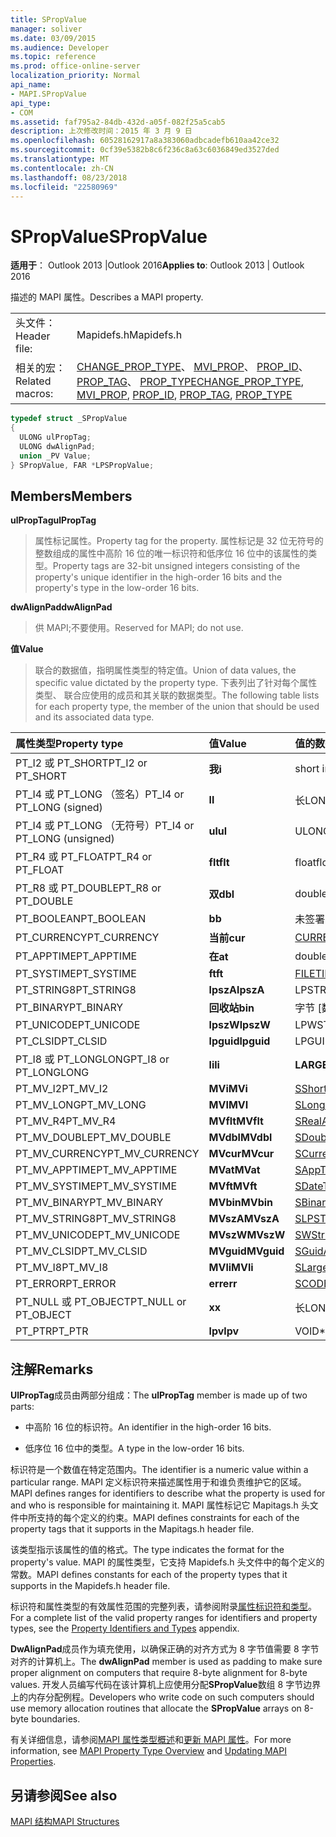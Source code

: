 ```yaml
---
title: SPropValue
manager: soliver
ms.date: 03/09/2015
ms.audience: Developer
ms.topic: reference
ms.prod: office-online-server
localization_priority: Normal
api_name:
- MAPI.SPropValue
api_type:
- COM
ms.assetid: faf795a2-84db-432d-a05f-082f25a5cab5
description: 上次修改时间：2015 年 3 月 9 日
ms.openlocfilehash: 60528162917a8a383060adbcadefb610aa42ce32
ms.sourcegitcommit: 0cf39e5382b8c6f236c8a63c6036849ed3527ded
ms.translationtype: MT
ms.contentlocale: zh-CN
ms.lasthandoff: 08/23/2018
ms.locfileid: "22580969"
---
```

# <a name="spropvalue"></a><span data-ttu-id="14376-103">SPropValue</span><span class="sxs-lookup"><span data-stu-id="14376-103">SPropValue</span></span>

  
  
<span data-ttu-id="14376-104">**适用于**： Outlook 2013 |Outlook 2016</span><span class="sxs-lookup"><span data-stu-id="14376-104">**Applies to**: Outlook 2013 | Outlook 2016</span></span> 
  
<span data-ttu-id="14376-105">描述的 MAPI 属性。</span><span class="sxs-lookup"><span data-stu-id="14376-105">Describes a MAPI property.</span></span>
  
|||
|:-----|:-----|
|<span data-ttu-id="14376-106">头文件：</span><span class="sxs-lookup"><span data-stu-id="14376-106">Header file:</span></span>  <br/> |<span data-ttu-id="14376-107">Mapidefs.h</span><span class="sxs-lookup"><span data-stu-id="14376-107">Mapidefs.h</span></span>  <br/> |
|<span data-ttu-id="14376-108">相关的宏：</span><span class="sxs-lookup"><span data-stu-id="14376-108">Related macros:</span></span>  <br/> |<span data-ttu-id="14376-109">[CHANGE_PROP_TYPE](change_prop_type.md)、 [MVI_PROP](mvi_prop.md)、 [PROP_ID](prop_id.md)、 [PROP_TAG](prop_tag.md)、 [PROP_TYPE](prop_type.md)</span><span class="sxs-lookup"><span data-stu-id="14376-109">[CHANGE_PROP_TYPE](change_prop_type.md), [MVI_PROP](mvi_prop.md), [PROP_ID](prop_id.md), [PROP_TAG](prop_tag.md), [PROP_TYPE](prop_type.md)</span></span> <br/> |
   
```cpp
typedef struct _SPropValue
{
  ULONG ulPropTag;
  ULONG dwAlignPad;
  union _PV Value;
} SPropValue, FAR *LPSPropValue;

```

## <a name="members"></a><span data-ttu-id="14376-110">Members</span><span class="sxs-lookup"><span data-stu-id="14376-110">Members</span></span>

 <span data-ttu-id="14376-111">**ulPropTag**</span><span class="sxs-lookup"><span data-stu-id="14376-111">**ulPropTag**</span></span>
  
> <span data-ttu-id="14376-112">属性标记属性。</span><span class="sxs-lookup"><span data-stu-id="14376-112">Property tag for the property.</span></span> <span data-ttu-id="14376-113">属性标记是 32 位无符号的整数组成的属性中高阶 16 位的唯一标识符和低序位 16 位中的该属性的类型。</span><span class="sxs-lookup"><span data-stu-id="14376-113">Property tags are 32-bit unsigned integers consisting of the property's unique identifier in the high-order 16 bits and the property's type in the low-order 16 bits.</span></span>
    
 <span data-ttu-id="14376-114">**dwAlignPad**</span><span class="sxs-lookup"><span data-stu-id="14376-114">**dwAlignPad**</span></span>
  
> <span data-ttu-id="14376-115">供 MAPI;不要使用。</span><span class="sxs-lookup"><span data-stu-id="14376-115">Reserved for MAPI; do not use.</span></span> 
    
 <span data-ttu-id="14376-116">**值**</span><span class="sxs-lookup"><span data-stu-id="14376-116">**Value**</span></span>
  
> <span data-ttu-id="14376-117">联合的数据值，指明属性类型的特定值。</span><span class="sxs-lookup"><span data-stu-id="14376-117">Union of data values, the specific value dictated by the property type.</span></span> <span data-ttu-id="14376-118">下表列出了针对每个属性类型、 联合应使用的成员和其关联的数据类型。</span><span class="sxs-lookup"><span data-stu-id="14376-118">The following table lists for each property type, the member of the union that should be used and its associated data type.</span></span>
    
|<span data-ttu-id="14376-119">**属性类型**</span><span class="sxs-lookup"><span data-stu-id="14376-119">**Property type**</span></span>|<span data-ttu-id="14376-120">**值**</span><span class="sxs-lookup"><span data-stu-id="14376-120">**Value**</span></span>|<span data-ttu-id="14376-121">**值的数据类型**</span><span class="sxs-lookup"><span data-stu-id="14376-121">**Data type of Value**</span></span>|
|:-----|:-----|:-----|
|<span data-ttu-id="14376-122">PT_I2 或 PT_SHORT</span><span class="sxs-lookup"><span data-stu-id="14376-122">PT_I2 or PT_SHORT</span></span>  <br/> |<span data-ttu-id="14376-123">**我**</span><span class="sxs-lookup"><span data-stu-id="14376-123">**i**</span></span> <br/> |<span data-ttu-id="14376-124">short int</span><span class="sxs-lookup"><span data-stu-id="14376-124">short int</span></span>  <br/> |
|<span data-ttu-id="14376-125">PT_I4 或 PT_LONG （签名）</span><span class="sxs-lookup"><span data-stu-id="14376-125">PT_I4 or PT_LONG (signed)</span></span>  <br/> |<span data-ttu-id="14376-126">**l**</span><span class="sxs-lookup"><span data-stu-id="14376-126">**l**</span></span> <br/> |<span data-ttu-id="14376-127">长</span><span class="sxs-lookup"><span data-stu-id="14376-127">LONG</span></span>  <br/> |
|<span data-ttu-id="14376-128">PT_I4 或 PT_LONG （无符号）</span><span class="sxs-lookup"><span data-stu-id="14376-128">PT_I4 or PT_LONG (unsigned)</span></span>  <br/> |<span data-ttu-id="14376-129">**ul**</span><span class="sxs-lookup"><span data-stu-id="14376-129">**ul**</span></span> <br/> |<span data-ttu-id="14376-130">ULONG</span><span class="sxs-lookup"><span data-stu-id="14376-130">ULONG</span></span>  <br/> |
|<span data-ttu-id="14376-131">PT_R4 或 PT_FLOAT</span><span class="sxs-lookup"><span data-stu-id="14376-131">PT_R4 or PT_FLOAT</span></span>  <br/> |<span data-ttu-id="14376-132">**flt**</span><span class="sxs-lookup"><span data-stu-id="14376-132">**flt**</span></span> <br/> |<span data-ttu-id="14376-133">float</span><span class="sxs-lookup"><span data-stu-id="14376-133">float</span></span>  <br/> |
|<span data-ttu-id="14376-134">PT_R8 或 PT_DOUBLE</span><span class="sxs-lookup"><span data-stu-id="14376-134">PT_R8 or PT_DOUBLE</span></span>  <br/> |<span data-ttu-id="14376-135">**双**</span><span class="sxs-lookup"><span data-stu-id="14376-135">**dbl**</span></span> <br/> |<span data-ttu-id="14376-136">double</span><span class="sxs-lookup"><span data-stu-id="14376-136">double</span></span>  <br/> |
|<span data-ttu-id="14376-137">PT_BOOLEAN</span><span class="sxs-lookup"><span data-stu-id="14376-137">PT_BOOLEAN</span></span>  <br/> |<span data-ttu-id="14376-138">**b**</span><span class="sxs-lookup"><span data-stu-id="14376-138">**b**</span></span> <br/> |<span data-ttu-id="14376-139">未签署的简短 int</span><span class="sxs-lookup"><span data-stu-id="14376-139">unsigned short int</span></span>  <br/> |
|<span data-ttu-id="14376-140">PT_CURRENCY</span><span class="sxs-lookup"><span data-stu-id="14376-140">PT_CURRENCY</span></span>  <br/> |<span data-ttu-id="14376-141">**当前**</span><span class="sxs-lookup"><span data-stu-id="14376-141">**cur**</span></span> <br/> |[<span data-ttu-id="14376-142">CURRENCY</span><span class="sxs-lookup"><span data-stu-id="14376-142">CURRENCY</span></span>](currency.md) <br/> |
|<span data-ttu-id="14376-143">PT_APPTIME</span><span class="sxs-lookup"><span data-stu-id="14376-143">PT_APPTIME</span></span>  <br/> |<span data-ttu-id="14376-144">**在**</span><span class="sxs-lookup"><span data-stu-id="14376-144">**at**</span></span> <br/> |<span data-ttu-id="14376-145">double</span><span class="sxs-lookup"><span data-stu-id="14376-145">double</span></span>  <br/> |
|<span data-ttu-id="14376-146">PT_SYSTIME</span><span class="sxs-lookup"><span data-stu-id="14376-146">PT_SYSTIME</span></span>  <br/> |<span data-ttu-id="14376-147">**ft**</span><span class="sxs-lookup"><span data-stu-id="14376-147">**ft**</span></span> <br/> |[<span data-ttu-id="14376-148">FILETIME</span><span class="sxs-lookup"><span data-stu-id="14376-148">FILETIME</span></span>](filetime.md) <br/> |
|<span data-ttu-id="14376-149">PT_STRING8</span><span class="sxs-lookup"><span data-stu-id="14376-149">PT_STRING8</span></span>  <br/> |<span data-ttu-id="14376-150">**lpszA**</span><span class="sxs-lookup"><span data-stu-id="14376-150">**lpszA**</span></span> <br/> |<span data-ttu-id="14376-151">LPSTR</span><span class="sxs-lookup"><span data-stu-id="14376-151">LPSTR</span></span>  <br/> |
|<span data-ttu-id="14376-152">PT_BINARY</span><span class="sxs-lookup"><span data-stu-id="14376-152">PT_BINARY</span></span>  <br/> |<span data-ttu-id="14376-153">**回收站**</span><span class="sxs-lookup"><span data-stu-id="14376-153">**bin**</span></span> <br/> |<span data-ttu-id="14376-154">字节 [数组]</span><span class="sxs-lookup"><span data-stu-id="14376-154">BYTE [array]</span></span>  <br/> |
|<span data-ttu-id="14376-155">PT_UNICODE</span><span class="sxs-lookup"><span data-stu-id="14376-155">PT_UNICODE</span></span>  <br/> |<span data-ttu-id="14376-156">**lpszW**</span><span class="sxs-lookup"><span data-stu-id="14376-156">**lpszW**</span></span> <br/> |<span data-ttu-id="14376-157">LPWSTR</span><span class="sxs-lookup"><span data-stu-id="14376-157">LPWSTR</span></span>  <br/> |
|<span data-ttu-id="14376-158">PT_CLSID</span><span class="sxs-lookup"><span data-stu-id="14376-158">PT_CLSID</span></span>  <br/> |<span data-ttu-id="14376-159">**lpguid**</span><span class="sxs-lookup"><span data-stu-id="14376-159">**lpguid**</span></span> <br/> |<span data-ttu-id="14376-160">LPGUID</span><span class="sxs-lookup"><span data-stu-id="14376-160">LPGUID</span></span>  <br/> |
|<span data-ttu-id="14376-161">PT_I8 或 PT_LONGLONG</span><span class="sxs-lookup"><span data-stu-id="14376-161">PT_I8 or PT_LONGLONG</span></span>  <br/> |<span data-ttu-id="14376-162">**li**</span><span class="sxs-lookup"><span data-stu-id="14376-162">**li**</span></span> <br/> |<span data-ttu-id="14376-163">**LARGE_INTEGER**</span><span class="sxs-lookup"><span data-stu-id="14376-163">**LARGE_INTEGER**</span></span> <br/> |
|<span data-ttu-id="14376-164">PT_MV_I2</span><span class="sxs-lookup"><span data-stu-id="14376-164">PT_MV_I2</span></span>  <br/> |<span data-ttu-id="14376-165">**MVi**</span><span class="sxs-lookup"><span data-stu-id="14376-165">**MVi**</span></span> <br/> |[<span data-ttu-id="14376-166">SShortArray</span><span class="sxs-lookup"><span data-stu-id="14376-166">SShortArray</span></span>](sshortarray.md) <br/> |
|<span data-ttu-id="14376-167">PT_MV_LONG</span><span class="sxs-lookup"><span data-stu-id="14376-167">PT_MV_LONG</span></span>  <br/> |<span data-ttu-id="14376-168">**MVI**</span><span class="sxs-lookup"><span data-stu-id="14376-168">**MVI**</span></span> <br/> |[<span data-ttu-id="14376-169">SLongArray</span><span class="sxs-lookup"><span data-stu-id="14376-169">SLongArray</span></span>](slongarray.md) <br/> |
|<span data-ttu-id="14376-170">PT_MV_R4</span><span class="sxs-lookup"><span data-stu-id="14376-170">PT_MV_R4</span></span>  <br/> |<span data-ttu-id="14376-171">**MVflt**</span><span class="sxs-lookup"><span data-stu-id="14376-171">**MVflt**</span></span> <br/> |[<span data-ttu-id="14376-172">SRealArray</span><span class="sxs-lookup"><span data-stu-id="14376-172">SRealArray</span></span>](srealarray.md) <br/> |
|<span data-ttu-id="14376-173">PT_MV_DOUBLE</span><span class="sxs-lookup"><span data-stu-id="14376-173">PT_MV_DOUBLE</span></span>  <br/> |<span data-ttu-id="14376-174">**MVdbl**</span><span class="sxs-lookup"><span data-stu-id="14376-174">**MVdbl**</span></span> <br/> |[<span data-ttu-id="14376-175">SDoubleArray</span><span class="sxs-lookup"><span data-stu-id="14376-175">SDoubleArray</span></span>](sdoublearray.md) <br/> |
|<span data-ttu-id="14376-176">PT_MV_CURRENCY</span><span class="sxs-lookup"><span data-stu-id="14376-176">PT_MV_CURRENCY</span></span>  <br/> |<span data-ttu-id="14376-177">**MVcur**</span><span class="sxs-lookup"><span data-stu-id="14376-177">**MVcur**</span></span> <br/> |[<span data-ttu-id="14376-178">SCurrencyArray</span><span class="sxs-lookup"><span data-stu-id="14376-178">SCurrencyArray</span></span>](scurrencyarray.md) <br/> |
|<span data-ttu-id="14376-179">PT_MV_APPTIME</span><span class="sxs-lookup"><span data-stu-id="14376-179">PT_MV_APPTIME</span></span>  <br/> |<span data-ttu-id="14376-180">**MVat**</span><span class="sxs-lookup"><span data-stu-id="14376-180">**MVat**</span></span> <br/> |[<span data-ttu-id="14376-181">SAppTimeArray</span><span class="sxs-lookup"><span data-stu-id="14376-181">SAppTimeArray</span></span>](sapptimearray.md) <br/> |
|<span data-ttu-id="14376-182">PT_MV_SYSTIME</span><span class="sxs-lookup"><span data-stu-id="14376-182">PT_MV_SYSTIME</span></span>  <br/> |<span data-ttu-id="14376-183">**MVft**</span><span class="sxs-lookup"><span data-stu-id="14376-183">**MVft**</span></span> <br/> |[<span data-ttu-id="14376-184">SDateTimeArray</span><span class="sxs-lookup"><span data-stu-id="14376-184">SDateTimeArray</span></span>](sdatetimearray.md) <br/> |
|<span data-ttu-id="14376-185">PT_MV_BINARY</span><span class="sxs-lookup"><span data-stu-id="14376-185">PT_MV_BINARY</span></span>  <br/> |<span data-ttu-id="14376-186">**MVbin**</span><span class="sxs-lookup"><span data-stu-id="14376-186">**MVbin**</span></span> <br/> |[<span data-ttu-id="14376-187">SBinaryArray</span><span class="sxs-lookup"><span data-stu-id="14376-187">SBinaryArray</span></span>](sbinaryarray.md) <br/> |
|<span data-ttu-id="14376-188">PT_MV_STRING8</span><span class="sxs-lookup"><span data-stu-id="14376-188">PT_MV_STRING8</span></span>  <br/> |<span data-ttu-id="14376-189">**MVszA**</span><span class="sxs-lookup"><span data-stu-id="14376-189">**MVszA**</span></span> <br/> |[<span data-ttu-id="14376-190">SLPSTRArray</span><span class="sxs-lookup"><span data-stu-id="14376-190">SLPSTRArray</span></span>](slpstrarray.md) <br/> |
|<span data-ttu-id="14376-191">PT_MV_UNICODE</span><span class="sxs-lookup"><span data-stu-id="14376-191">PT_MV_UNICODE</span></span>  <br/> |<span data-ttu-id="14376-192">**MVszW**</span><span class="sxs-lookup"><span data-stu-id="14376-192">**MVszW**</span></span> <br/> |[<span data-ttu-id="14376-193">SWStringArray</span><span class="sxs-lookup"><span data-stu-id="14376-193">SWStringArray</span></span>](swstringarray.md) <br/> |
|<span data-ttu-id="14376-194">PT_MV_CLSID</span><span class="sxs-lookup"><span data-stu-id="14376-194">PT_MV_CLSID</span></span>  <br/> |<span data-ttu-id="14376-195">**MVguid**</span><span class="sxs-lookup"><span data-stu-id="14376-195">**MVguid**</span></span> <br/> |[<span data-ttu-id="14376-196">SGuidArray</span><span class="sxs-lookup"><span data-stu-id="14376-196">SGuidArray</span></span>](sguidarray.md) <br/> |
|<span data-ttu-id="14376-197">PT_MV_I8</span><span class="sxs-lookup"><span data-stu-id="14376-197">PT_MV_I8</span></span>  <br/> |<span data-ttu-id="14376-198">**MVli**</span><span class="sxs-lookup"><span data-stu-id="14376-198">**MVli**</span></span> <br/> |[<span data-ttu-id="14376-199">SLargeIntegerArray</span><span class="sxs-lookup"><span data-stu-id="14376-199">SLargeIntegerArray</span></span>](slargeintegerarray.md) <br/> |
|<span data-ttu-id="14376-200">PT_ERROR</span><span class="sxs-lookup"><span data-stu-id="14376-200">PT_ERROR</span></span>  <br/> |<span data-ttu-id="14376-201">**err**</span><span class="sxs-lookup"><span data-stu-id="14376-201">**err**</span></span> <br/> |[<span data-ttu-id="14376-202">SCODE</span><span class="sxs-lookup"><span data-stu-id="14376-202">SCODE</span></span>](scode.md) <br/> |
|<span data-ttu-id="14376-203">PT_NULL 或 PT_OBJECT</span><span class="sxs-lookup"><span data-stu-id="14376-203">PT_NULL or PT_OBJECT</span></span>  <br/> |<span data-ttu-id="14376-204">**x**</span><span class="sxs-lookup"><span data-stu-id="14376-204">**x**</span></span> <br/> |<span data-ttu-id="14376-205">长</span><span class="sxs-lookup"><span data-stu-id="14376-205">LONG</span></span>  <br/> |
|<span data-ttu-id="14376-206">PT_PTR</span><span class="sxs-lookup"><span data-stu-id="14376-206">PT_PTR</span></span>  <br/> |<span data-ttu-id="14376-207">**lpv**</span><span class="sxs-lookup"><span data-stu-id="14376-207">**lpv**</span></span> <br/> |<span data-ttu-id="14376-208">VOID\*</span><span class="sxs-lookup"><span data-stu-id="14376-208">VOID \*</span></span>  <br/> |
   
## <a name="remarks"></a><span data-ttu-id="14376-209">注解</span><span class="sxs-lookup"><span data-stu-id="14376-209">Remarks</span></span>

<span data-ttu-id="14376-210">**UlPropTag**成员由两部分组成：</span><span class="sxs-lookup"><span data-stu-id="14376-210">The **ulPropTag** member is made up of two parts:</span></span> 
  
- <span data-ttu-id="14376-211">中高阶 16 位的标识符。</span><span class="sxs-lookup"><span data-stu-id="14376-211">An identifier in the high-order 16 bits.</span></span>
    
- <span data-ttu-id="14376-212">低序位 16 位中的类型。</span><span class="sxs-lookup"><span data-stu-id="14376-212">A type in the low-order 16 bits.</span></span>
    
<span data-ttu-id="14376-213">标识符是一个数值在特定范围内。</span><span class="sxs-lookup"><span data-stu-id="14376-213">The identifier is a numeric value within a particular range.</span></span> <span data-ttu-id="14376-214">MAPI 定义标识符来描述属性用于和谁负责维护它的区域。</span><span class="sxs-lookup"><span data-stu-id="14376-214">MAPI defines ranges for identifiers to describe what the property is used for and who is responsible for maintaining it.</span></span> <span data-ttu-id="14376-215">MAPI 属性标记它 Mapitags.h 头文件中所支持的每个定义的约束。</span><span class="sxs-lookup"><span data-stu-id="14376-215">MAPI defines constraints for each of the property tags that it supports in the Mapitags.h header file.</span></span>
  
<span data-ttu-id="14376-216">该类型指示该属性的值的格式。</span><span class="sxs-lookup"><span data-stu-id="14376-216">The type indicates the format for the property's value.</span></span> <span data-ttu-id="14376-217">MAPI 的属性类型，它支持 Mapidefs.h 头文件中的每个定义的常数。</span><span class="sxs-lookup"><span data-stu-id="14376-217">MAPI defines constants for each of the property types that it supports in the Mapidefs.h header file.</span></span> 
  
<span data-ttu-id="14376-218">标识符和属性类型的有效属性范围的完整列表，请参阅附录[属性标识符和类型](property-identifiers-and-types.md)。</span><span class="sxs-lookup"><span data-stu-id="14376-218">For a complete list of the valid property ranges for identifiers and property types, see the [Property Identifiers and Types](property-identifiers-and-types.md) appendix.</span></span> 
  
<span data-ttu-id="14376-219">**DwAlignPad**成员作为填充使用，以确保正确的对齐方式为 8 字节值需要 8 字节对齐的计算机上。</span><span class="sxs-lookup"><span data-stu-id="14376-219">The **dwAlignPad** member is used as padding to make sure proper alignment on computers that require 8-byte alignment for 8-byte values.</span></span> <span data-ttu-id="14376-220">开发人员编写代码在该计算机上应使用分配**SPropValue**数组 8 字节边界上的内存分配例程。</span><span class="sxs-lookup"><span data-stu-id="14376-220">Developers who write code on such computers should use memory allocation routines that allocate the **SPropValue** arrays on 8-byte boundaries.</span></span> 
  
<span data-ttu-id="14376-221">有关详细信息，请参阅[MAPI 属性类型概述](mapi-property-type-overview.md)和[更新 MAPI 属性](updating-mapi-properties.md)。</span><span class="sxs-lookup"><span data-stu-id="14376-221">For more information, see [MAPI Property Type Overview](mapi-property-type-overview.md) and [Updating MAPI Properties](updating-mapi-properties.md).</span></span> 
  
## <a name="see-also"></a><span data-ttu-id="14376-222">另请参阅</span><span class="sxs-lookup"><span data-stu-id="14376-222">See also</span></span>



[<span data-ttu-id="14376-223">MAPI 结构</span><span class="sxs-lookup"><span data-stu-id="14376-223">MAPI Structures</span></span>](mapi-structures.md)

